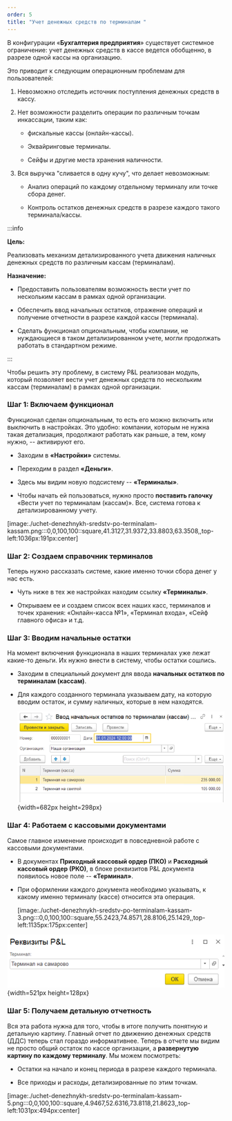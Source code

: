 ```yaml
---
order: 5
title: "Учет денежных средств по терминалам "
---
```


В конфигурации «**Бухгалтерия предприятия**» существует системное ограничение: учет денежных средств в кассе ведется обобщенно, в разрезе одной кассы на организацию.

Это приводит к следующим операционным проблемам для пользователей:

1. Невозможно отследить источник поступления денежных средств в кассу.

2. Нет возможности разделить операции по различным точкам инкассации, таким как:

   -  фискальные кассы (онлайн-кассы).

   -  Эквайринговые терминалы.

   -  Сейфы и другие места хранения наличности.

3. Вся выручка "сливается в одну кучу", что делает невозможным:

   -  Анализ операций по каждому отдельному терминалу или точке сбора денег.

   -  Контроль остатков денежных средств в разрезе каждого такого терминала/кассы.

:::info 

**Цель:**

Реализовать механизм детализированного учета движения наличных денежных средств по различным кассам (терминалам).

**Назначение:**

-  Предоставить пользователям возможность вести учет по нескольким кассам в рамках одной организации.

-  Обеспечить ввод начальных остатков, отражение операций и получение отчетности в разрезе каждой кассы (терминала).

-  Сделать функционал опциональным, чтобы компании, не нуждающиеся в таком детализированном учете, могли продолжать работать в стандартном режиме.

:::



Чтобы решить эту проблему, в систему P&L реализован модуль, который позволяет вести учет денежных средств по нескольким кассам (терминалам) в рамках одной организации.

### **Шаг 1: Включаем функционал**

Функционал сделан опциональным, то есть его можно включить или выключить в настройках. Это удобно: компании, которым не нужна такая детализация, продолжают работать как раньше, а тем, кому нужно, -- активируют его.

-  Заходим в **«Настройки»** системы.

-  Переходим в раздел **«Деньги»**.

-  Здесь мы видим новую подсистему -- **«Терминалы»**.

-  Чтобы начать ей пользоваться, нужно просто **поставить галочку** «Вести учет по терминалам (кассам)». Все, система готова к детализированному учету.

[image:./uchet-denezhnykh-sredstv-po-terminalam-kassam.png:::0,0,100,100::square,41.3127,31.9372,33.8803,63.3508,,top-left:1036px:191px:center]



### **Шаг 2: Создаем справочник терминалов**

Теперь нужно рассказать системе, какие именно точки сбора денег у нас есть.

-  Чуть ниже в тех же настройках находим ссылку **«Терминалы»**.

-  Открываем ее и создаем список всех наших касс, терминалов и точек хранения: «Онлайн-касса №1», «Терминал входа», «Сейф главного офиса» и т.д.

### **Шаг 3: Вводим начальные остатки**

На момент включения функционала в наших терминалах уже лежат какие-то деньги. Их нужно внести в систему, чтобы остатки сошлись.

-  Заходим в специальный документ для ввода **начальных остатков по терминалам (кассам)**.

-  Для каждого созданного терминала указываем дату, на которую вводим остаток, и сумму наличных, которые в нем находятся.

   ![](./uchet-denezhnykh-sredstv-po-terminalam-kassam-2.png){width=682px height=298px}

### **Шаг 4: Работаем с кассовыми документами**

Самое главное изменение происходит в повседневной работе с кассовыми документами.

-  В документах **Приходный кассовый ордер (ПКО)** и **Расходный кассовый ордер (РКО)**, в блоке реквизитов P&L документа появилось новое поле -- **«Терминал»**.

-  При оформлении каждого документа необходимо указывать, к какому именно терминалу (кассе) относится эта операция.

   [image:./uchet-denezhnykh-sredstv-po-terminalam-kassam-3.png:::0,0,100,100::square,55.2423,74.8571,28.8106,25.1429,,top-left:1135px:175px:center]

![](./uchet-denezhnykh-sredstv-po-terminalam-kassam-4.png){width=521px height=128px}

### **Шаг 5: Получаем детальную отчетность**

Вся эта работа нужна для того, чтобы в итоге получить понятную и детальную картину. Главный отчет по движению денежных средств (ДДС) теперь стал гораздо информативнее. Теперь в отчете мы видим не просто общий остаток по кассе организации, а **развернутую картину по каждому терминалу**. Мы можем посмотреть:

-  Остатки на начало и конец периода в разрезе каждого терминала.

-  Все приходы и расходы, детализированные по этим точкам.

[image:./uchet-denezhnykh-sredstv-po-terminalam-kassam-5.png:::0,0,100,100::square,4.9467,52.6316,73.8118,21.8623,,top-left:1031px:494px:center]


